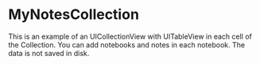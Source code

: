 # MyNotesCollection

This is an example of an UICollectionView with UITableView in each cell of the Collection.
You can add notebooks and notes in each notebook.
The data is not saved in disk.
